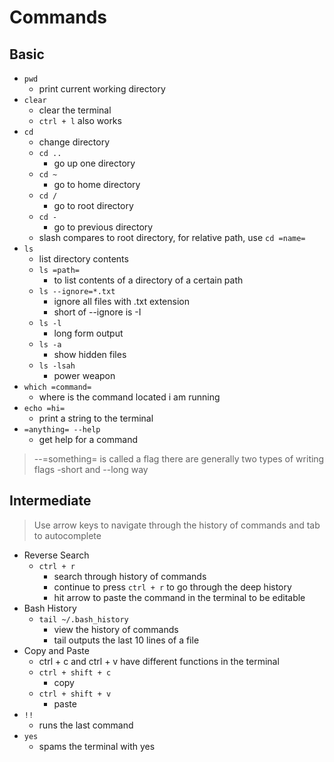 # Commands

## Basic

- `pwd`
  - print current working directory
- `clear`
  - clear the terminal
  - `ctrl + l` also works
- `cd`
  - change directory
  - `cd ..`
    - go up one directory
  - `cd ~`
    - go to home directory
  - `cd /`
    - go to root directory
  - `cd -`
    - go to previous directory
  - slash compares to root directory, for relative path, use `cd =name=`
- `ls`
  - list directory contents
  - `ls =path=`
    - to list contents of a directory of a certain path
  - `ls --ignore=*.txt`
    - ignore all files with .txt extension
    - short of --ignore is -I
  - `ls -l`
    - long form output
  - `ls -a`
    - show hidden files
  - `ls -lsah`
    - power weapon
- `which =command=`
  - where is the command located i am running
- `echo =hi=`
  - print a string to the terminal
- `=anything= --help`
  - get help for a command

> --=something= is called a flag
> there are generally two types of writing flags -short and --long way

## Intermediate

> Use arrow keys to navigate through the history of commands and tab to autocomplete

- Reverse Search
  - `ctrl + r`
    - search through history of commands
    - continue to press `ctrl + r` to go through the deep history
    - hit arrow to paste the command in the terminal to be editable
- Bash History
  - `tail ~/.bash_history`
    - view the history of commands
    - tail outputs the last 10 lines of a file
- Copy and Paste
  - ctrl + c and ctrl + v have different functions in the terminal
  - `ctrl + shift + c`
    - copy
  - `ctrl + shift + v`
    - paste
- `!!`
  - runs the last command
- `yes`
  - spams the terminal with yes
